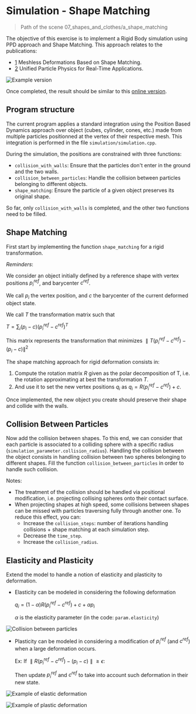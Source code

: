 # Simulation - Shape Matching

> Path of the scene 07_shapes_and_clothes/a_shape_matching

The objective of this exercise is to implement a Rigid Body simulation using PPD approach and Shape Matching. This approach relates to the publications:
- [1](https://matthias-research.github.io/pages/publications/MeshlessDeformations_SIG05.pdf) Meshless Deformations Based on Shape Matching. 
- [2](https://matthias-research.github.io/pages/publications/flex.pdf) Unified Particle Physics for Real-Time Applications.

![Example version](exampleprogram.gif)

Once completed, the result should be similar to this [online version](https://imagecomputing.net/course/2023_2024/inf585/lab/content/11_shape_matching/web/index.html).

## Program structure

The current program applies a standard integration using the Position Based Dynamics approach over object (cubes, cylinder, cones, etc.) made from multiple particles positionned at the vertex of their respective mesh. This integration is performed in the file `simulation/simulation.cpp`.

During the simulation, the positions are constrained with three functions:
- `collision_with_walls`: Ensure that the particles don't enter in the ground and the two walls.
- `collision_between_particles`: Handle the collision between particles belonging to different objects.
- `shape_matching`: Ensure the particle of a given object preserves its original shape.

So far, only `collision_with_walls` is completed, and the other two functions need to be filled.

## Shape Matching

First start by implementing the function `shape_matching` for a rigid transformation.

*Reminders*:

We consider an object initially defined by a reference shape with vertex positions $p_i^{ref}​$, and barycenter $c^{ref}$.

We call $p_i$​ the vertex position, and $c$ the barycenter of the current deformed object state.

We call $T$ the transformation matrix such that

$T = \sum_i (p_i - c)(p_i^{ref} - c^{ref})^T$

This matrix represents the transformation that minimizes $\parallel T (p_i^{ref} - c^{ref}) - (p_i - c)\parallel^2$

The shape matching approach for rigid deformation consists in:
1. Compute the rotation matrix $R$ given as the polar decomposition of T, i.e. the rotation approximating at best the transformation $T$.
2. And use it to set the new vertex positions $q_i$ as $q_i = R(p_i^{ref} - c^{ref}) + c$.

Once implemented, the new object you create should preserve their shape and collide with the walls.

## Collision Between Particles

Now add the collision between shapes. To this end, we can consider that each particle is associated to a colliding sphere with a specific radius (`simulation_parameter.collision_radius`). Handling the collision between the object consists in handling collision between two spheres belonging to different shapes. Fill the function `collision_between_particles` in order to handle such collision.

Notes:
- The treatment of the collision should be handled via positional modification, i.e. projecting collising spheres onto their contact surface.
- When projecting shapes at high speed, some collisions between shapes can be missed with particles traversing fully through another one. To reduce this effect, you can:
    - Increase the `collision_steps`: number of iterations handling collisions + shape matching at each simulation step.
    - Decrease the `time_step`.
    - Increase the `collision_radius`.

## Elasticity and Plasticity

Extend the model to handle a notion of elasticity and plasticity to deformation.

- Elasticity can be modeled in considering the following deformation

    $q_i = (1 - \alpha)R(p_i^{ref} - c^{ref}) + c + \alpha p_i$

    $\alpha$ is the elasticity parameter (in the code: `param.elasticity`)

![Collision between particles](solparticlecollision.gif)

- Plasticity can be modeled in considering a modification of $p_i^{ref}$ (and $c^{ref}$) when a large deformation occurs.

    Ex:
    If $\parallel R(p_i^{ref} - c^{ref}) - (p_i - c) \parallel \geq \epsilon$:
    
    Then update $p_i^{ref}$ and $c^{ref}$ to take into account such deformation in their new state.

![Example of elastic deformation](solelasticdeform.gif)

![Example of plastic deformation](solplasticdeform.gif)

